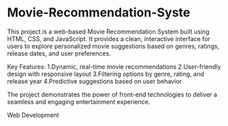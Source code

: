 # Movie-Recommendation-Syste
This project is a web-based Movie Recommendation System built using HTML, CSS, and JavaScript. It provides a clean, interactive interface for users to explore personalized movie suggestions based on genres, ratings, release dates, and user preferences.

Key Features:
 1.Dynamic, real-time movie recommendations
 2.User-friendly design with responsive layout
 3.Filtering options by genre, rating, and release year
 4.Predictive suggestions based on user behavior

The project demonstrates the power of front-end technologies to deliver a seamless and engaging entertainment experience.

Web Development
